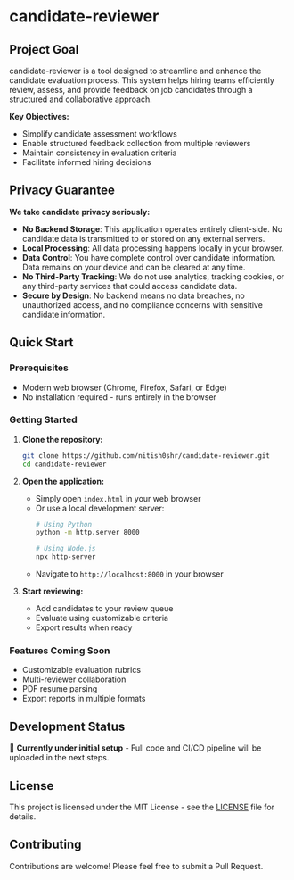 # candidate-reviewer

## Project Goal

candidate-reviewer is a tool designed to streamline and enhance the candidate evaluation process. This system helps hiring teams efficiently review, assess, and provide feedback on job candidates through a structured and collaborative approach.

**Key Objectives:**
- Simplify candidate assessment workflows
- Enable structured feedback collection from multiple reviewers
- Maintain consistency in evaluation criteria
- Facilitate informed hiring decisions

## Privacy Guarantee

**We take candidate privacy seriously:**

- **No Backend Storage**: This application operates entirely client-side. No candidate data is transmitted to or stored on any external servers.
- **Local Processing**: All data processing happens locally in your browser.
- **Data Control**: You have complete control over candidate information. Data remains on your device and can be cleared at any time.
- **No Third-Party Tracking**: We do not use analytics, tracking cookies, or any third-party services that could access candidate data.
- **Secure by Design**: No backend means no data breaches, no unauthorized access, and no compliance concerns with sensitive candidate information.

## Quick Start

### Prerequisites
- Modern web browser (Chrome, Firefox, Safari, or Edge)
- No installation required - runs entirely in the browser

### Getting Started

1. **Clone the repository:**
   ```bash
   git clone https://github.com/nitish0shr/candidate-reviewer.git
   cd candidate-reviewer
   ```

2. **Open the application:**
   - Simply open `index.html` in your web browser
   - Or use a local development server:
     ```bash
     # Using Python
     python -m http.server 8000
     
     # Using Node.js
     npx http-server
     ```
   - Navigate to `http://localhost:8000` in your browser

3. **Start reviewing:**
   - Add candidates to your review queue
   - Evaluate using customizable criteria
   - Export results when ready

### Features Coming Soon
- Customizable evaluation rubrics
- Multi-reviewer collaboration
- PDF resume parsing
- Export reports in multiple formats

## Development Status

🚧 **Currently under initial setup** - Full code and CI/CD pipeline will be uploaded in the next steps.

## License

This project is licensed under the MIT License - see the [LICENSE](LICENSE) file for details.

## Contributing

Contributions are welcome! Please feel free to submit a Pull Request.
